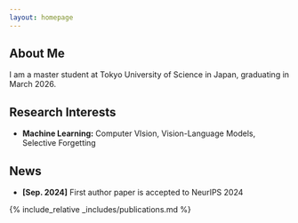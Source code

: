 ```yaml
---
layout: homepage
---
```


## About Me

I am a master student at Tokyo University of Science in Japan, graduating in March 2026.

## Research Interests

- **Machine Learning:** Computer VIsion, Vision-Language Models, Selective Forgetting

## News

- **[Sep. 2024]** First author paper is accepted to NeurIPS 2024

{% include_relative _includes/publications.md %}
